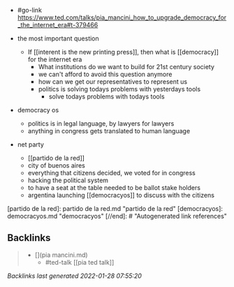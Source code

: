 - #go-link https://www.ted.com/talks/pia_mancini_how_to_upgrade_democracy_for_the_internet_era#t-379466
- the most important question
	- If [[interent is the new printing press]], then what is [[democracy]] for the internet era
		- What institutions do we want to build for 21st century society
		- we can't afford to avoid this question anymore
		- how can we get our representatives to represent us
		- politics is solving todays problems with yesterdays tools
			- solve todays problems with todays tools

- democracy os
	- politics is in legal language, by lawyers for lawyers
	- anything in congress gets translated to human language
	
- net party
	- [[partido de la red]]
	- city of buenos aires
	- everything that citizens decided, we voted for in congress
	- hacking the political system
	- to have a seat at the table needed to be ballot stake holders
	- argentina launching [[democracyos]] to discuss with the citizens






[//begin]: # "Autogenerated link references for markdown compatibility"
[partido de la red]: partido de la red.md "partido de la red"
[democracyos]: democracyos.md "democracyos"
[//end]: # "Autogenerated link references"

## Backlinks

> - [](pia mancini.md)
>   - #ted-talk [[pia ted talk]]

_Backlinks last generated 2022-01-28 07:55:20_
